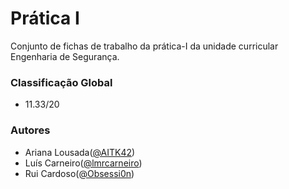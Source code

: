 # Prática I

Conjunto de fichas de trabalho da prática-I da unidade curricular Engenharia de Segurança.

### Classificação Global
 
 * 11.33/20

### Autores
 * Ariana Lousada([@AITK42](https://github.com/AITK42))
 * Luís Carneiro([@lmrcarneiro](https://github.com/lmrcarneiro))
 * Rui Cardoso([@Obsessi0n](https://github.com/Obsessi0n))